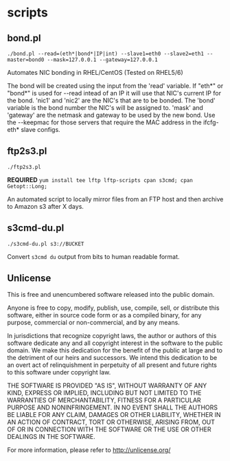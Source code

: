 scripts
=======

## bond.pl
```
./bond.pl --read=(eth*|bond*|IP|int) --slave1=eth0 --slave2=eth1 --master=bond0 --mask=127.0.0.1 --gateway=127.0.0.1
```
Automates NIC bonding in RHEL/CentOS (Tested on RHEL5/6)

The bond will be created using the input from the 'read' variable. If "eth*" or "bond*" is used for --read intead of
an IP it will use that NIC's current IP for the bond. 'nic1' and 'nic2' are the NIC's that are to be bonded. The
'bond' variable is the bond number the NIC's will be assigned to.  'mask' and 'gateway' are the netmask and gateway
to be used by the new bond.  Use the --keepmac for those servers that require the MAC address in the ifcfg-eth* slave
configs.

## ftp2s3.pl
```
./ftp2s3.pl
```
**REQUIRED** `yum install tee lftp lftp-scripts cpan s3cmd; cpan Getopt::Long;`

An automated script to locally mirror files from an FTP host and then archive to Amazon s3 after X days.

## s3cmd-du.pl
```
./s3cmd-du.pl s3://BUCKET
```
Convert `s3cmd du` output from bits to human readable format.

Unlicense
---------

This is free and unencumbered software released into the public domain.

Anyone is free to copy, modify, publish, use, compile, sell, or
distribute this software, either in source code form or as a compiled
binary, for any purpose, commercial or non-commercial, and by any
means.

In jurisdictions that recognize copyright laws, the author or authors
of this software dedicate any and all copyright interest in the
software to the public domain. We make this dedication for the benefit
of the public at large and to the detriment of our heirs and
successors. We intend this dedication to be an overt act of
relinquishment in perpetuity of all present and future rights to this
software under copyright law.

THE SOFTWARE IS PROVIDED "AS IS", WITHOUT WARRANTY OF ANY KIND,
EXPRESS OR IMPLIED, INCLUDING BUT NOT LIMITED TO THE WARRANTIES OF
MERCHANTABILITY, FITNESS FOR A PARTICULAR PURPOSE AND NONINFRINGEMENT.
IN NO EVENT SHALL THE AUTHORS BE LIABLE FOR ANY CLAIM, DAMAGES OR
OTHER LIABILITY, WHETHER IN AN ACTION OF CONTRACT, TORT OR OTHERWISE,
ARISING FROM, OUT OF OR IN CONNECTION WITH THE SOFTWARE OR THE USE OR
OTHER DEALINGS IN THE SOFTWARE.

For more information, please refer to <http://unlicense.org/>
